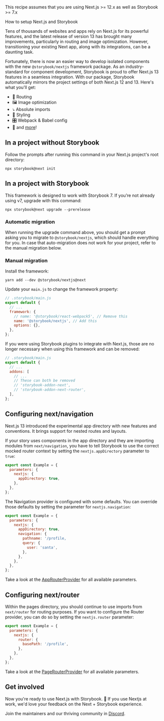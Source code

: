 <div class="aside aside__no-top">

This recipe assumes that you are using Next.js >= 12.x as well as Storybook >= 7.x

</div>

<RecipeHeader>

How to setup Next.js and Storybook

</RecipeHeader>

Tens of thousands of websites and apps rely on Next.js for its powerful features, and the latest release of version 13 has brought many improvements, particularly in routing and image optimization. However, transitioning your existing Next app, along with its integrations, can be a daunting task.

Fortunately, there is now an easier way to develop isolated components with the new `@storybook/nextjs` framework package. As an industry-standard for component development, Storybook is proud to offer Next.js 13 features in a seamless integration. With our package, Storybook automatically mirrors the project settings of both Next.js 12 and 13. Here's what you'll get:

- 🔀 Routing
- 🖼 Image optimization
- ⤵️ Absolute imports
- 🎨 Styling
- 🎛 Webpack & Babel config
- 💫 and [more](https://github.com/storybookjs/storybook/blob/next/code/frameworks/nextjs/README.md#supported-features)!

## In a project without Storybook

Follow the prompts after running this command in your Next.js project's root directory:

```shell
npx storybook@next init
```

## In a project with Storybook

This framework is designed to work with Storybook 7. If you’re not already using v7, upgrade with this command:

```shell
npx storybook@next upgrade --prerelease
```

### Automatic migration

When running the upgrade command above, you should get a prompt asking you to migrate to `@storybook/nextjs`, which should handle everything for you. In case that auto-migration does not work for your project, refer to the manual migration below.

### Manual migration

Install the framework:

```shell
yarn add --dev @storybook/nextjs@next
```

Update your `main.js` to change the framework property:

```js
// .storybook/main.js
export default {
  // ...
  framework: {
    // name: '@storybook/react-webpack5', // Remove this
    name: '@storybook/nextjs', // Add this
    options: {},
  },
};
```

If you were using Storybook plugins to integrate with Next.js, those are no longer necessary when using this framework and can be removed:

```js
// .storybook/main.js
export default {
  // ...
  addons: [
    // ...
    // These can both be removed
    // 'storybook-addon-next',
    // 'storybook-addon-next-router',
  ],
};
```

## Configuring next/navigation

Next.js 13 introduced the experimental app directory with new features and conventions. It brings support for nested routes and layouts.

If your story uses components in the app directory and they are importing modules from `next/navigation`, you have to tell Storybook to use the correct mocked router context by setting the `nextjs.appDirectory` parameter to `true`:

```js
export const Example = {
  parameters: {
    nextjs: {
      appDirectory: true,
    },
  },
};
```

The Navigation provider is configured with some defaults. You can override those defaults by setting the parameter for `nextjs.navigation`:

```js
export const Example = {
  parameters: {
    nextjs: {
      appDirectory: true,
      navigation: {
        pathname: '/profile,
        query: {
          user: 'santa',
        },
      },
    },
  },
};
```

Take a look at the [AppRouterProvider](https://github.com/storybookjs/storybook/blob/next/code/frameworks/nextjs/src/routing/app-router-provider.tsx#L15) for all available parameters.

## Configuring next/router

Within the pages directory, you should continue to use imports from `next/router` for routing purposes. If you want to configure the Router provider, you can do so by setting the `nextjs.router` parameter:

```js
export const Example = {
  parameters: {
    nextjs: {
      router: {
        basePath: '/profile',
      },
    },
  },
};
```

Take a look at the [PageRouterProvider](https://github.com/storybookjs/storybook/blob/next/code/frameworks/nextjs/src/routing/page-router-provider.tsx#L18) for all available parameters.

## Get involved

Now you're ready to use Next.js with Storybook. 🎉 If you use Nextjs at work, we'd love your feedback on the Next + Storybook experience.

Join the maintainers and our thriving community in [Discord](https://discord.gg/storybook).
